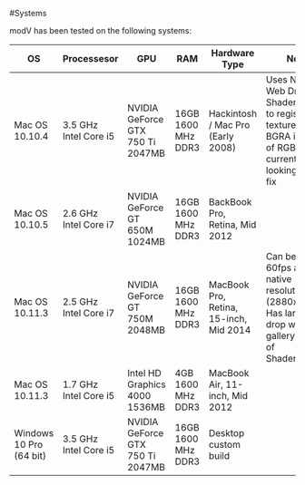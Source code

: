 #Systems

modV has been tested on the following systems:

|OS|Processesor|GPU|RAM|Hardware Type|Notes|
|---|---|---|---|---|---|
|Mac OS 10.10.4|3.5 GHz Intel Core i5|NVIDIA GeForce GTX 750 Ti 2047MB|16GB 1600 MHz DDR3|Hackintosh / Mac Pro (Early 2008) |Uses NVIDIA Web Drivers. Shaders seem to register textures as BGRA instead of RGBA, currently looking into a fix|
|Mac OS 10.10.5|2.6 GHz Intel Core i7|NVIDIA GeForce GT 650M 1024MB|16GB 1600 MHz DDR3|BackBook Pro, Retina, Mid 2012||
|Mac OS 10.11.3|2.5 GHz Intel Core i7|NVIDIA GeForce GT 750M 2048MB|16GB 1600 MHz DDR3| MacBook Pro, Retina, 15-inch, Mid 2014|Can be run at 60fps at full native resolution (2880x1800). Has large FPS drop with gallery preview of ShaderModules|
|Mac OS 10.11.3|1.7 GHz Intel Core i5|Intel HD Graphics 4000 1536MB|4GB 1600 MHz DDR3| MacBook Air, 11-inch, Mid 2012||
|Windows 10 Pro (64 bit)|3.5 GHz Intel Core i5|NVIDIA GeForce GTX 750 Ti 2047MB|16GB 1600 MHz DDR3| Desktop custom build||